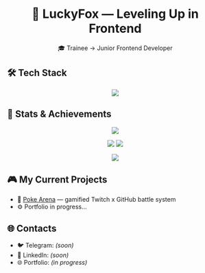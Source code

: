 <h1 align="center">🦊 LuckyFox — Leveling Up in Frontend</h1>
<p align="center">🎓 Trainee → Junior Frontend Developer</p>

## 🛠 Tech Stack

<p align="center">
  <img src="https://skillicons.dev/icons?i=html,css,scss,js,ts,vue,react,tailwind,git,github,vite" />
</p>

## 🧬 Stats & Achievements

<p align="center">
  <img src="https://github-profile-trophy.vercel.app/?username=LuckyFoxCode&theme=tokyonight&margin-w=15&margin-h=15&no-bg=true&no-frame=true" />
</p>

<p align="center">
  <img src="https://github-readme-stats.vercel.app/api?username=LuckyFoxCode&show_icons=true&theme=radical&hide=prs" />
  <img src="https://github-readme-stats.vercel.app/api/top-langs/?username=LuckyFoxCode&layout=compact&theme=radical" />
</p>

<p align="center">
  <img src="https://streak-stats.demolab.com/?user=LuckyFoxCode&theme=tokyonight&hide_border=true" />
</p>

## 🎮 My Current Projects

- 🧩 [Poke Arena](https://github.com/LuckyFoxCode/Poke-Arena) — gamified Twitch x GitHub battle system
- ⚙️ Portfolio in progress...

## 🌐 Contacts

- 🐦 Telegram: _(soon)_
- 💼 LinkedIn: _(soon)_
- 🌐 Portfolio: _(in progress)_
